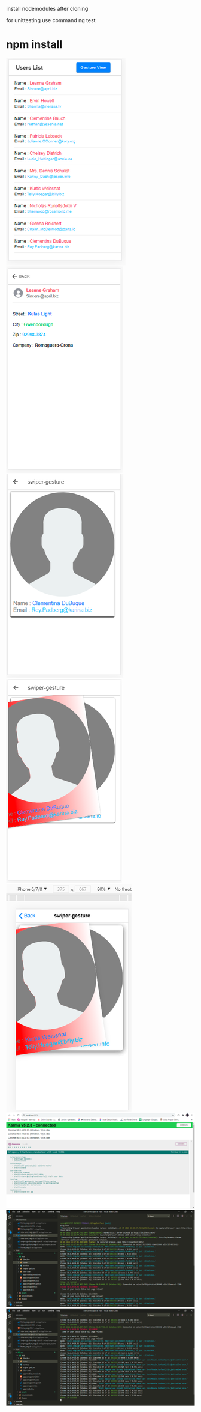 install nodemodules after cloning

for unittesting use command ng test

# npm install

![progress](https://github.com/surendrapuppalla/task/blob/main/src/assets/taskimages/image1.png)
![progress](https://github.com/surendrapuppalla/task/blob/main/src/assets/taskimages/image2.png)
![progress](https://github.com/surendrapuppalla/task/blob/main/src/assets/taskimages/image3.png)
![progress](https://github.com/surendrapuppalla/task/blob/main/src/assets/taskimages/image4.png)
![progress](https://github.com/surendrapuppalla/task/blob/main/src/assets/taskimages/image5.png)
![progress](https://github.com/surendrapuppalla/task/blob/main/src/assets/taskimages/image6.png)
![progress](https://github.com/surendrapuppalla/task/blob/main/src/assets/taskimages/image7.png)
![progress](https://github.com/surendrapuppalla/task/blob/main/src/assets/taskimages/image8.png)
